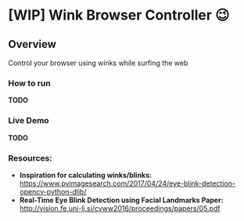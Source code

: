 # [WIP] Wink Browser Controller :wink:

## Overview
Control your browser using winks while surfing the web 

### How to run
**TODO**

### Live Demo
**TODO**

### Resources:
- **Inspiration for calculating winks/blinks:** https://www.pyimagesearch.com/2017/04/24/eye-blink-detection-opencv-python-dlib/
- **Real-Time Eye Blink Detection using Facial Landmarks Paper:** http://vision.fe.uni-lj.si/cvww2016/proceedings/papers/05.pdf